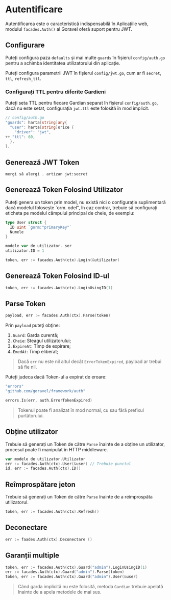 # Autentificare

Autentificarea este o caracteristică indispensabilă în Aplicațiile web, modulul `facades.Auth()` al Goravel oferă suport
pentru JWT.

## Configurare

Puteți configura paza `defaults` și mai multe `guards` în fișierul `config/auth.go` pentru a schimba identitatea utilizatorului
din aplicație.

Puteți configura parametrii JWT în fișierul `config/jwt.go`, cum ar fi `secret`, `ttl`, `refresh_ttl`.

### Configurați TTL pentru diferite Gardieni

Puteți seta TTL pentru fiecare Gardian separat în fișierul `config/auth.go`, dacă nu este setat, configurația `jwt.ttl` este folosită
în mod implicit.

```go
// config/auth.go
"guards": harta[string]any{
  "user": harta[string]orice {
    "driver": "jwt",
++ "ttl": 60,
  },
},
```

## Generează JWT Token

```shell
mergi să alergi . artizan jwt:secret
```

## Generează Token Folosind Utilizator

Puteți genera un token prin model, nu există nici o configurație suplimentară dacă modelul folosește \`orm. odel", în caz contrar, trebuie să configurați
eticheta pe modelul câmpului principal de cheie, de exemplu:

```go
type User struct {
  ID uint `gorm:"primaryKey"`
  Numele
}

modele var de utilizator. ser
utilizator.ID = 1

token, err := facades.Auth(ctx).Login(&utilizator)
```

## Generează Token Folosind ID-ul

```go
token, err := facades.Auth(ctx).LoginUsingID(1)
```

## Parse Token

```go
payload, err := facades.Auth(ctx).Parse(token)
```

Prin `payload` puteţi obţine:

1. `Guard`: Garda curentă;
2. `Cheie`: Steagul utilizatorului;
3. `ExpireAt`: Timp de expirare;
4. `EmedAt`: Timp eliberat;

> Dacă `err` nu este nil altul decât `ErrorTokenExpired`, payload ar trebui să fie nil.

Puteți judeca dacă Token-ul a expirat de eroare:

```go
"errors"
"github.com/goravel/framework/auth"

errors.Is(err, auth.ErrorTokenExpired)
```

> Tokenul poate fi analizat în mod normal, cu sau fără prefixul purtătorului.

## Obține utilizator

Trebuie să generați un Token de către `Parse` înainte de a obține un utilizator, procesul poate fi manipulat în HTTP middleware.

```go
var modele de utilizator.Utilizator
err := facades.Auth(ctx).User(&user) // Trebuie punctul
id, err := facades.Auth(ctx).ID()
```

## Reîmprospătare jeton

Trebuie să generați un Token de către `Parse` înainte de a reîmprospăta utilizatorul.

```go
token, err := facades.Auth(ctx).Refresh()
```

## Deconectare

```go
err := faades.Auth(ctx).Deconectare ()
```

## Garanții multiple

```go
token, err := facades.Auth(ctx).Guard("admin").LoginUsingID(1)
err := facades.Auth(ctx).Guard("admin").Parse(token)
token, err := facades.Auth(ctx).Guard("admin").User(&user)
```

> Când garda implicită nu este folosită, metoda `Gardian` trebuie apelată înainte de a apela metodele de mai sus.
